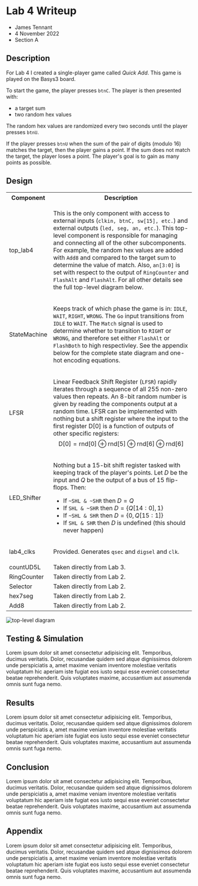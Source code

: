 # Lab 4 Writeup
- James Tennant
- 4 November 2022
- Section A

## Description

For Lab 4 I created a single-player game called *Quick Add*.
This game is played on the Basys3 board.

To start the game, the player presses `btnC`. The player is then presented with:

- a target sum
- two random hex values

The random hex values are randomized every two seconds until the player presses `btnU`.


If the player presses `btnU` when the sum of the pair of digits (modulo 16) matches the target, then the player gains a point. If the sum does not match the target, the player loses a point. The player's goal is to gain as many points as possible.

## Design

<table>
<tr>
<th>Component</th><th>Description</th>
</td>
</tr>
<tr>
<td>top_lab4</td>
<td>

This is the only component with access to external inputs (`clkin, btnC, sw[15], etc.`) and external outputs (`led, seg, an, etc.`). This top-level component is responsible for managing and connecting all of the other subcomponents. For example, the random hex values are added with `Add8` and compared to the target sum to determine the value of match. Also, `an[3:0]` is set with respect to the output of `RingCounter` and `FlashAlt` and `FlashAlt`. For all other details see the full top-level diagram below.

</td>
</tr>
<tr>
<td>StateMachine</td>
<td>

Keeps track of which phase the game is in: `IDLE`, `WAIT`, `RIGHT`, `WRONG`. The `Go` input transitions from `IDLE` to `WAIT`. The `Match` signal is used to determine whether to transition to `RIGHT` or `WRONG`, and therefore set either `FlashAlt` or `FlashBoth` to high respectivley. See the appendix below for the complete state diagram and one-hot encoding equations.

</td>
</tr>
<tr>
<td>LFSR</td>
<td>

Linear Feedback Shift Register (`LFSR`) rapidly iterates through a sequence of all 255 non-zero values then repeats. An 8-bit random number is given by reading the components output at a random time. LFSR can be implemented with nothing but a shift register where the input to the first register $\text{D[0]}$ is a function of outputs of other specific registers: $$\text{D[0]} = \text{rnd[0]} \oplus \text{rnd[5]} \oplus \text{rnd[6]} \oplus \text{rnd[6]}$$

</td>
</tr>
<tr>
<td>LED_Shifter</td>
<td>

Nothing but a 15-bit shift register tasked with keeping track of the player's points. Let $D$ be the input and $Q$ be the output of a bus of 15 flip-flops. Then:
- If `~SHL & ~SHR` then $D = Q$
- If `SHL & ~SHR` then $D = \{Q[14:0],1\}$
- If `~SHL & SHR` then $D = \{0,Q[15:1]\}$
- If `SHL & SHR` then $D$ is undefined (this should never happen)

</td>
</tr>
<tr>
<td>lab4_clks</td>
<td>

Provided. Generates `qsec` and `digsel` and `clk`.

</td>
</tr>
<tr>
<tr><td>countUD5L</td><td>Taken directly from Lab 3.</td></tr>
<tr><td>RingCounter</td><td>Taken directly from Lab 2.</td></tr>
<tr><td>Selector</td><td>Taken directly from Lab 2.</td></tr>
<tr><td>hex7seg</td><td>Taken directly from Lab 2.</td></tr>
<tr><td>Add8</td><td>Taken directly from Lab 2.</td></tr>
<table>

![top-level diagram](top.png)


## Testing & Simulation
Lorem ipsum dolor sit amet consectetur adipisicing elit. Temporibus, ducimus veritatis. Dolor, recusandae quidem sed atque dignissimos dolorem unde perspiciatis a, amet maxime veniam inventore molestiae veritatis voluptatum hic aperiam iste fugiat eos iusto sequi esse eveniet consectetur beatae reprehenderit. Quis voluptates maxime, accusantium aut assumenda omnis sunt fuga nemo.

## Results
Lorem ipsum dolor sit amet consectetur adipisicing elit. Temporibus, ducimus veritatis. Dolor, recusandae quidem sed atque dignissimos dolorem unde perspiciatis a, amet maxime veniam inventore molestiae veritatis voluptatum hic aperiam iste fugiat eos iusto sequi esse eveniet consectetur beatae reprehenderit. Quis voluptates maxime, accusantium aut assumenda omnis sunt fuga nemo.

## Conclusion
Lorem ipsum dolor sit amet consectetur adipisicing elit. Temporibus, ducimus veritatis. Dolor, recusandae quidem sed atque dignissimos dolorem unde perspiciatis a, amet maxime veniam inventore molestiae veritatis voluptatum hic aperiam iste fugiat eos iusto sequi esse eveniet consectetur beatae reprehenderit. Quis voluptates maxime, accusantium aut assumenda omnis sunt fuga nemo.

## Appendix
Lorem ipsum dolor sit amet consectetur adipisicing elit. Temporibus, ducimus veritatis. Dolor, recusandae quidem sed atque dignissimos dolorem unde perspiciatis a, amet maxime veniam inventore molestiae veritatis voluptatum hic aperiam iste fugiat eos iusto sequi esse eveniet consectetur beatae reprehenderit. Quis voluptates maxime, accusantium aut assumenda omnis sunt fuga nemo.
